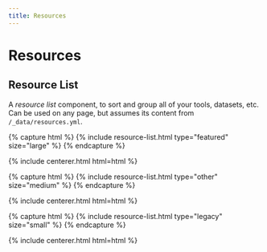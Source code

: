 ```yaml
---
title: Resources
---
```


# <i class="fas fa-tools"></i>Resources

## Resource List

A _resource list_ component, to sort and group all of your tools, datasets, etc.
Can be used on any page, but assumes its content from `/_data/resources.yml`.

{% capture html %}
{% include resource-list.html type="featured" size="large" %}
{% endcapture %}

{% include centerer.html html=html %}

{% capture html %}
{% include resource-list.html type="other" size="medium" %}
{% endcapture %}

{% include centerer.html html=html %}

{% capture html %}
{% include resource-list.html type="legacy" size="small" %}
{% endcapture %}

{% include centerer.html html=html %}
